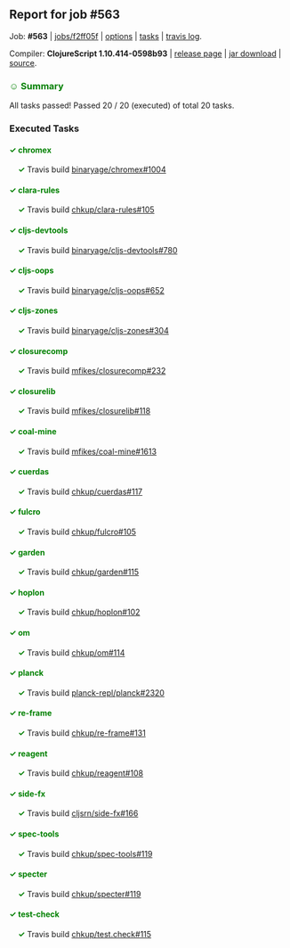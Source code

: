 ## Report for job #563

Job: **#563** | [jobs/f2ff05f](https://github.com/cljs-oss/canary/commit/f2ff05f33826429e329e1f169338e07c01c18131) | [options](options.edn) | [tasks](tasks.edn) | [travis log](https://travis-ci.org/cljs-oss/canary/builds/425588283).

Compiler: **ClojureScript 1.10.414-0598b93** | [release page](https://github.com/cljs-oss/canary/releases/tag/r1.10.414-0598b93) | [jar download](https://github.com/cljs-oss/canary/releases/download/r1.10.414-0598b93/clojurescript-1.10.414-0598b93.jar) | [source](https://github.com/clojure/clojurescript/commit/0598b93e309150a979d3a738ed6cb6a8558dde05).

### <b style='color:green'>☺ Summary</b>

All tasks passed! Passed 20 / 20 (executed) of total 20 tasks.

### Executed Tasks

#### <b style='color:green'>&#x2713; chromex</b>
&nbsp;&nbsp;&nbsp;&nbsp;<b style='color:green'>&#x2713;</b> Travis build [binaryage/chromex#1004](https://travis-ci.org/binaryage/chromex/builds/425589718)<br>

#### <b style='color:green'>&#x2713; clara-rules</b>
&nbsp;&nbsp;&nbsp;&nbsp;<b style='color:green'>&#x2713;</b> Travis build [chkup/clara-rules#105](https://travis-ci.org/chkup/clara-rules/builds/425589715)<br>

#### <b style='color:green'>&#x2713; cljs-devtools</b>
&nbsp;&nbsp;&nbsp;&nbsp;<b style='color:green'>&#x2713;</b> Travis build [binaryage/cljs-devtools#780](https://travis-ci.org/binaryage/cljs-devtools/builds/425589720)<br>

#### <b style='color:green'>&#x2713; cljs-oops</b>
&nbsp;&nbsp;&nbsp;&nbsp;<b style='color:green'>&#x2713;</b> Travis build [binaryage/cljs-oops#652](https://travis-ci.org/binaryage/cljs-oops/builds/425589724)<br>

#### <b style='color:green'>&#x2713; cljs-zones</b>
&nbsp;&nbsp;&nbsp;&nbsp;<b style='color:green'>&#x2713;</b> Travis build [binaryage/cljs-zones#304](https://travis-ci.org/binaryage/cljs-zones/builds/425589726)<br>

#### <b style='color:green'>&#x2713; closurecomp</b>
&nbsp;&nbsp;&nbsp;&nbsp;<b style='color:green'>&#x2713;</b> Travis build [mfikes/closurecomp#232](https://travis-ci.org/mfikes/closurecomp/builds/425589730)<br>

#### <b style='color:green'>&#x2713; closurelib</b>
&nbsp;&nbsp;&nbsp;&nbsp;<b style='color:green'>&#x2713;</b> Travis build [mfikes/closurelib#118](https://travis-ci.org/mfikes/closurelib/builds/425589734)<br>

#### <b style='color:green'>&#x2713; coal-mine</b>
&nbsp;&nbsp;&nbsp;&nbsp;<b style='color:green'>&#x2713;</b> Travis build [mfikes/coal-mine#1613](https://travis-ci.org/mfikes/coal-mine/builds/425589742)<br>

#### <b style='color:green'>&#x2713; cuerdas</b>
&nbsp;&nbsp;&nbsp;&nbsp;<b style='color:green'>&#x2713;</b> Travis build [chkup/cuerdas#117](https://travis-ci.org/chkup/cuerdas/builds/425589740)<br>

#### <b style='color:green'>&#x2713; fulcro</b>
&nbsp;&nbsp;&nbsp;&nbsp;<b style='color:green'>&#x2713;</b> Travis build [chkup/fulcro#105](https://travis-ci.org/chkup/fulcro/builds/425589750)<br>

#### <b style='color:green'>&#x2713; garden</b>
&nbsp;&nbsp;&nbsp;&nbsp;<b style='color:green'>&#x2713;</b> Travis build [chkup/garden#115](https://travis-ci.org/chkup/garden/builds/425589754)<br>

#### <b style='color:green'>&#x2713; hoplon</b>
&nbsp;&nbsp;&nbsp;&nbsp;<b style='color:green'>&#x2713;</b> Travis build [chkup/hoplon#102](https://travis-ci.org/chkup/hoplon/builds/425589758)<br>

#### <b style='color:green'>&#x2713; om</b>
&nbsp;&nbsp;&nbsp;&nbsp;<b style='color:green'>&#x2713;</b> Travis build [chkup/om#114](https://travis-ci.org/chkup/om/builds/425589760)<br>

#### <b style='color:green'>&#x2713; planck</b>
&nbsp;&nbsp;&nbsp;&nbsp;<b style='color:green'>&#x2713;</b> Travis build [planck-repl/planck#2320](https://travis-ci.org/planck-repl/planck/builds/425589818)<br>

#### <b style='color:green'>&#x2713; re-frame</b>
&nbsp;&nbsp;&nbsp;&nbsp;<b style='color:green'>&#x2713;</b> Travis build [chkup/re-frame#131](https://travis-ci.org/chkup/re-frame/builds/425589774)<br>

#### <b style='color:green'>&#x2713; reagent</b>
&nbsp;&nbsp;&nbsp;&nbsp;<b style='color:green'>&#x2713;</b> Travis build [chkup/reagent#108](https://travis-ci.org/chkup/reagent/builds/425589793)<br>

#### <b style='color:green'>&#x2713; side-fx</b>
&nbsp;&nbsp;&nbsp;&nbsp;<b style='color:green'>&#x2713;</b> Travis build [cljsrn/side-fx#166](https://travis-ci.org/cljsrn/side-fx/builds/425589812)<br>

#### <b style='color:green'>&#x2713; spec-tools</b>
&nbsp;&nbsp;&nbsp;&nbsp;<b style='color:green'>&#x2713;</b> Travis build [chkup/spec-tools#119](https://travis-ci.org/chkup/spec-tools/builds/425589788)<br>

#### <b style='color:green'>&#x2713; specter</b>
&nbsp;&nbsp;&nbsp;&nbsp;<b style='color:green'>&#x2713;</b> Travis build [chkup/specter#119](https://travis-ci.org/chkup/specter/builds/425589776)<br>

#### <b style='color:green'>&#x2713; test-check</b>
&nbsp;&nbsp;&nbsp;&nbsp;<b style='color:green'>&#x2713;</b> Travis build [chkup/test.check#115](https://travis-ci.org/chkup/test.check/builds/425589837)<br>